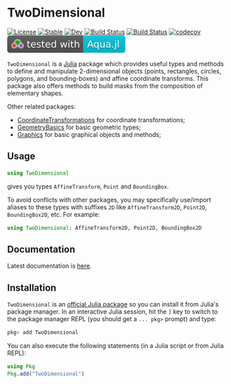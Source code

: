 # TwoDimensional

[![License][license-img]][license-url]
[![Stable][doc-stable-img]][doc-stable-url]
[![Dev][doc-dev-img]][doc-dev-url]
[![Build Status][github-ci-img]][github-ci-url]
[![Build Status][appveyor-img]][appveyor-url]
[![codecov](https://codecov.io/gh/emmt/TwoDimensional.jl/graph/badge.svg?token=m7V2JI1HA6)](https://codecov.io/gh/emmt/TwoDimensional.jl)
[![Aqua QA](https://raw.githubusercontent.com/JuliaTesting/Aqua.jl/master/badge.svg)](https://github.com/JuliaTesting/Aqua.jl)

`TwoDimensional` is a [Julia][julia-url] package which provides useful types
and methods to define and manipulate 2-dimensional objects (points, rectangles,
circles, polygons, and bounding-boxes) and affine coordinate transforms. This
package also offers methods to build masks from the composition of elementary
shapes.

Other related packages:
- [CoordinateTransformations](https://github.com/FugroRoames/CoordinateTransformations.jl)
  for coordinate transformations;
- [GeometryBasics](https://github.com/JuliaGeometry/GeometryBasics.jl) for
  basic geometric types;
- [Graphics](https://github.com/JuliaGraphics/Graphics.jl) for basic graphical
  objects and methods;

## Usage

```julia
using TwoDimensional
```

gives you types `AffineTransform`, `Point` and `BoundingBox`.

To avoid conflicts with other packages, you may specifically use/import aliases
to these types with suffixes `2D` like `AffineTransform2D`, `Point2D`,
`BoundingBox2D`, etc. For example:

```julia
using TwoDimensional: AffineTransform2D, Point2D, BoundingBox2D
```

## Documentation

Latest documentation is
[here](https://emmt.github.io/TwoDimensional.jl/latest).


## Installation

`TwoDimensional` is an [official Julia package][julia-pkgs-url] so you can
install it from Julia's package manager.  In an interactive Julia session, hit
the `]` key to switch to the package manager REPL (you should get a `... pkg>`
prompt) and type:

```julia
pkg> add TwoDimensional
```

You can also execute the following statements (in a Julia script or from Julia
REPL):

```julia
using Pkg
Pkg.add("TwoDimensional")
```

[doc-stable-img]: https://img.shields.io/badge/docs-stable-blue.svg
[doc-stable-url]: https://emmt.github.io/TwoDimensional.jl/stable

[doc-dev-img]: https://img.shields.io/badge/docs-dev-blue.svg
[doc-dev-url]: https://emmt.github.io/TwoDimensional.jl/dev

[license-url]: ./LICENSE.md
[license-img]: http://img.shields.io/badge/license-MIT-brightgreen.svg?style=flat

[github-ci-img]: https://github.com/emmt/TwoDimensional.jl/actions/workflows/CI.yml/badge.svg?branch=master
[github-ci-url]: https://github.com/emmt/TwoDimensional.jl/actions/workflows/CI.yml?query=branch%3Amaster

[appveyor-img]: https://ci.appveyor.com/api/projects/status/github/emmt/TwoDimensional.jl?svg=true
[appveyor-url]: https://ci.appveyor.com/project/emmt/TwoDimensional-jl

[julia-url]: https://julialang.org/
[julia-pkgs-url]: https://pkg.julialang.org/
